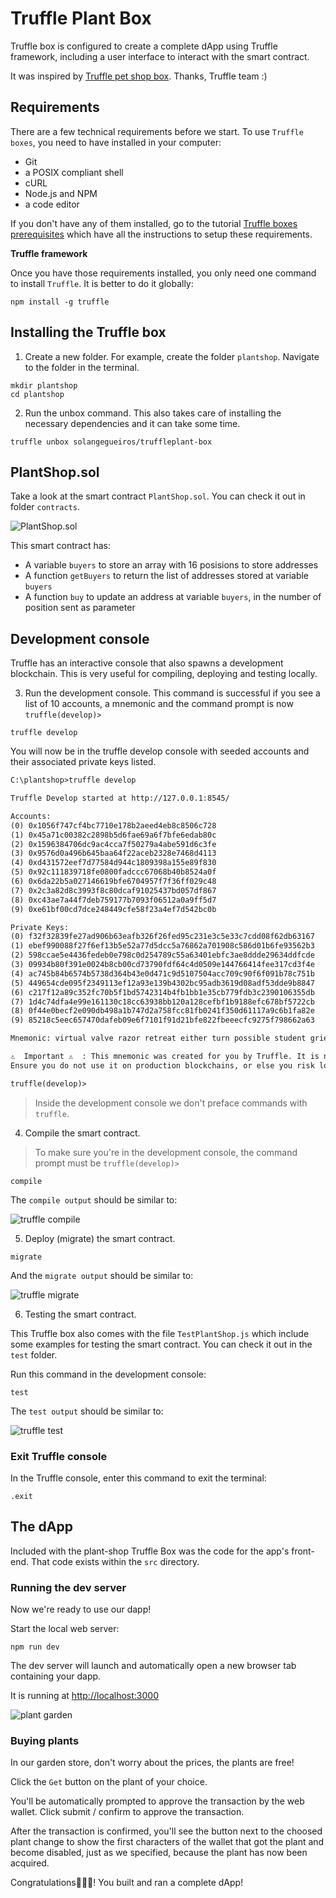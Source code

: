 # Truffle Plant Box

Truffle box is configured to create a complete dApp using Truffle framework, including a user interface to interact with the smart contract.

It was inspired by [Truffle pet shop box](https://www.trufflesuite.com/boxes/pet-shop). 
Thanks, Truffle team :)

## Requirements

There are a few technical requirements before we start. 
To use `Truffle boxes`, you need to have installed in your computer:

- Git
- a POSIX compliant shell
- cURL
- Node.js and NPM
- a code editor

If you don't have any of them installed, go to the tutorial [Truffle boxes prerequisites](https://ethereum.solange.dev/#/en/truffle/truffle-project-prerequisites) which have all the instructions to setup these requirements.

**Truffle framework**

Once you have those requirements installed, you only need one command to install `Truffle`.
It is better to do it globally:

```shell
npm install -g truffle
```

## Installing the Truffle box

1. Create a new folder. 
For example, create the folder `plantshop`.
Navigate to the folder in the terminal.

```shell
mkdir plantshop
cd plantshop
```

2. Run the unbox command. 
This also takes care of installing the necessary dependencies and it can take some time.

```shell
truffle unbox solangegueiros/truffleplant-box
```


## PlantShop.sol

Take a look at the smart contract `PlantShop.sol`. You can check it out in folder `contracts`.

![PlantShop.sol](/images/image-02.png)

This smart contract has:

* A variable `buyers` to store an array with 16 posisions to store addresses
* A function `getBuyers` to return the list of addresses stored at variable `buyers`
* A function `buy` to update an address at variable `buyers`, in the number of position sent as parameter

## Development console

Truffle has an interactive console that also spawns a development blockchain. This is very useful for compiling, deploying and testing locally.

3. Run the development console. This command is successful if you see a list of 10 accounts, a mnemonic and the command prompt is now `truffle(develop)>`

```shell
truffle develop
```

You will now be in the truffle develop console with seeded accounts and their associated private keys listed.

```txt
C:\plantshop>truffle develop

Truffle Develop started at http://127.0.0.1:8545/

Accounts:
(0) 0x1056f747cf4bc7710e178b2aeed4eb8c8506c728
(1) 0x45a71c00382c2898b5d6fae69a6f7bfe6edab80c
(2) 0x1596384706dc9ac4cca7f50279a4abe591d6c3fe
(3) 0x9576d0a496b645baa64f22aceb2328e7468d4113
(4) 0xd431572eef7d77584d944c1809398a155e89f830
(5) 0x92c111839718fe0800fadccc67068b40b8524a0f
(6) 0x6da22b5a027146619bfe6704957f7f36ff029c48
(7) 0x2c3a82d8c3993f8c80dcaf91025437bd057df867
(8) 0xc43ae7a44f7deb759177b7093f06512a0a9ff5d7
(9) 0xe61bf00cd7dce248449cfe58f23a4ef7d542bc0b

Private Keys:
(0) f32f32839fe27ad906b63eafb326f26fed95c231e3c5e33c7cdd08f62db63167
(1) ebef990088f27f6ef13b5e52a77d5dcc5a76862a701908c586d01b6fe93562b3
(2) 598ccae5e4436fedeb0e798c0d254789c55a63401ebfc3ae8ddde29634ddfcde
(3) 09934b80f391e0024b8cb00cd73790fdf64c4d0509e144766414fee317cd3f4e
(4) ac745b84b6574b5738d364b43e0d471c9d5107504acc709c90f6f091b78c751b
(5) 449654cde095f2349113ef12a93e139b4302bc95adb3619d08adf53dde9b8847
(6) c217f12a89c352fc70b5f1bd5742314b4fb1bb1e35cb779fdb3c2390106355db
(7) 1d4c74dfa4e99e161130c18cc63938bb120a128cefbf1b9188efc678bf5722cb
(8) 0f44e0becf2e090db498a1b747d2a758fcc81fb0241f350d61117a9c6b1fa82e
(9) 85218c5eec657470dafeb09e6f7101f91d21bfe822fbeeecfc9275f798662a63

Mnemonic: virtual valve razor retreat either turn possible student grief engage attract fiber

⚠️  Important ⚠️  : This mnemonic was created for you by Truffle. It is not secure.
Ensure you do not use it on production blockchains, or else you risk losing funds.

truffle(develop)>
```

> Inside the development console we don't preface commands with `truffle`.

4. Compile the smart contract. 

> To make sure you're in the development console, the command prompt must be `truffle(develop)>`

```shell
compile
```

The `compile output` should be similar to:

![truffle compile](/images/image-03.png)

5. Deploy (migrate) the smart contract. 

```shell
migrate
```

And the `migrate output` should be similar to:

![truffle migrate](/images/image-04.png)

6. Testing the smart contract.

This Truffle box also comes with the file `TestPlantShop.js` which include some examples for testing the smart contract. 
You can check it out in the `test` folder.

Run this command in the development console:

```shell
test
```

The `test output` should be similar to:

![truffle test](/images/image-05.png)

### Exit Truffle console

In the Truffle console, enter this command to exit the terminal:

```shell
.exit
```


## The dApp

Included with the plant-shop Truffle Box was the code for the app's front-end. That code exists within the `src` directory.

### Running the dev server

Now we're ready to use our dapp!

Start the local web server:

```shell
npm run dev
```

The dev server will launch and automatically open a new browser tab containing your dapp.

It is running at [http://localhost:3000](http://localhost:3000)

![plant garden](/images/image-11.png)

### Buying plants

In our garden store, don't worry about the prices, the plants are free!

Click the `Get` button on the plant of your choice.

You'll be automatically prompted to approve the transaction by the web wallet. 
Click submit / confirm to approve the transaction.

After the transaction is confirmed, you'll see the button next to the choosed plant change to show the first characters of the wallet that got the plant and become disabled, just as we specified, because the plant has now been acquired.

Congratulations👏👏👏! You built and ran a complete dApp!
